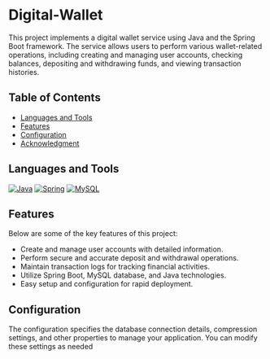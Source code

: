 # Digital-Wallet

This project implements a digital wallet service using Java and the Spring Boot framework. The service allows users to perform various wallet-related operations, including creating and managing user accounts, checking balances, depositing and withdrawing funds, and viewing transaction histories.

## Table of Contents
- [Languages and Tools](#languages-and-tools)
- [Features](#features)
- [Configuration](#configuration)
- [Acknowledgment](#acknowledgment)

## Languages and Tools
[![Java](https://img.shields.io/badge/java-%23ED8B00.svg?style=for-the-badge&logo=java&logoColor=white)](https://www.java.com/)
[![Spring](https://img.shields.io/badge/spring-%236DB33F.svg?style=for-the-badge&logo=spring&logoColor=white)](https://spring.io/)
[![MySQL](https://img.shields.io/badge/mysql-%2300f.svg?style=for-the-badge&logo=mysql&logoColor=white)](https://www.mysql.com/)

## Features
Below are some of the key features of this project:

- Create and manage user accounts with detailed information.
- Perform secure and accurate deposit and withdrawal operations.
- Maintain transaction logs for tracking financial activities.
- Utilize Spring Boot, MySQL database, and Java technologies.
- Easy setup and configuration for rapid deployment.

## Configuration
The configuration specifies the database connection details, compression settings, and other properties to manage your application. You can modify these settings as needed
